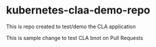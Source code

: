 # kubernetes-claa-demo-repo
This is repo created to test/demo the CLA application


This is sample change to test CLA bnot on Pull Requests
